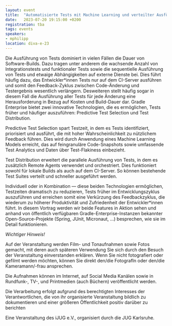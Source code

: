 ```yaml
---
layout: event
title:  "Automatisierte Tests mit Machine Learning und verteilter Ausführung beschleunigen"
date:   2023-07-20 19:15:00 +0200
registration: tba
tags: events
speakers:
- mphilipp
location: diva-e-23
---
```


Die Ausführung von Tests dominiert in vielen Fällen die Dauer von Software-Builds. Dazu tragen unter anderem die wachsende Anzahl von Integrationstests und funktionaler Tests sowie die sequentielle Ausführung von Tests und etwaige Abhängigkeiten auf externe Dienste bei. Dies führt häufig dazu, das Entwickler*innen Tests nur auf dem CI-Server ausführen und somit den Feedback-Zyklus zwischen Code-Änderung und Testergebnis wesentlich verlängern. Desweiteren stellt häufig sogar in diesem Fall die Ausführung aller Tests für jede Änderung eine Herausforderung in Bezug auf Kosten und Build-Dauer dar. Gradle Enterprise bietet zwei innovative Technologien, die es ermöglichen, Tests früher und häufiger auszuführen: Predictive Test Selection und Test Distribution.

Predictive Test Selection spart Testzeit, in dem es Tests identifiziert, priorisiert und ausführt, die mit hoher Wahrscheinlichkeit zu nützlichem Feedback führen. Dies wird durch Anwendung eines Machine Learning Models erreicht, das auf feingranuläre Code-Snapshots sowie umfassende Test Analytics und Daten über Test-Flakiness einbezieht.

Test Distribution erweitert die parallele Ausführung von Tests, in dem es zusätzlich Remote Agents verwendet und orchestriert. Dies funktioniert sowohl für lokale Builds als auch auf dem CI-Server. So können bestehende Test Suites verteilt und schneller ausgeführt werden.

Individuell oder in Kombination — diese beiden Technologien ermöglichen, Testzeiten dramatisch zu reduzieren, Tests früher im Entwicklungszyklus auszuführen und erreichen somit eine Verkürzung des Feedbackzyklus, die wiederum zu höherer Produktivität und Zufriedenheit der Entwickler*innen führt. In diesem Vortrag werden wir beide Features in Aktion sehen und anhand von öffentlich verfügbaren Gradle-Enterprise-Instanzen bekannter Open-Source-Projekte (Spring, JUnit, Micronaut, …) besprechen, wie sie im Detail funktionieren.

*Wichtiger Hinweis!*

Auf der Veranstaltung werden Film- und Tonaufnahmen sowie Fotos gemacht, mit deren auch späteren Verwendung Sie sich durch den Besuch der Veranstaltung einverstanden erklären. Wenn Sie nicht fotografiert oder gefilmt werden möchten, können Sie direkt den/die FotografIn oder den/die Kameramann/-frau ansprechen.

Die Aufnahmen können im Internet, auf Social Media Kanälen sowie in Rundfunk-, TV-, und Printmedien (auch Büchern) veröffentlicht werden.

Die Verarbeitung erfolgt aufgrund des berechtigten Interesses der Verantwortlichen, die von ihr organisierte Veranstaltung bildlich zu dokumentieren und einer größeren Öffentlichkeit positiv darüber zu berichten

Eine Veranstaltung des iJUG e.V., organisiert durch die JUG Karlsruhe.
